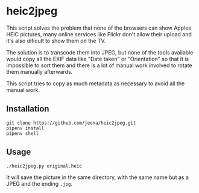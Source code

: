 heic2jpeg
=========

This script solves the problem that none of the browsers can show Apples HEIC pictures, many online services like Flickr don't allow their upload and it's also dificult to show them on the TV.

The solution is to transcode them into JPEG, but none of the tools available would copy all the EXIF data like "Date taken" or "Orientation" so that it is impossible to sort them and there is a lot of manual work involved to rotate them manually afterwards.

This script tries to copy as much metadata as necessary to avoid all the manual work.

Installation
------------

    git clone https://github.com/jeena/heic2jpeg.git
    pipenv install
    pipenv shell

Usage
-----

    ./heic2jpeg.py original.heic
    
It will save the picture in the same directory, with the same name but as a JPEG and the ending `.jpg`.


